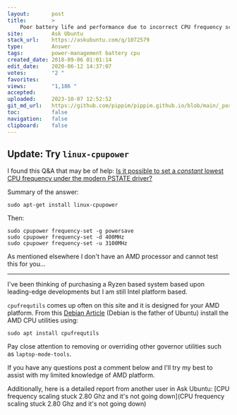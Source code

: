 ```yaml
---
layout:       post
title:        >
    Poor battery life and performance due to incorrect CPU frequency scaling
site:         Ask Ubuntu
stack_url:    https://askubuntu.com/q/1072579
type:         Answer
tags:         power-management battery cpu
created_date: 2018-09-06 01:01:14
edit_date:    2020-06-12 14:37:07
votes:        "2 "
favorites:    
views:        "1,186 "
accepted:     
uploaded:     2023-10-07 12:52:52
git_md_url:   https://github.com/pippim/pippim.github.io/blob/main/_posts/2018/2018-09-06-Poor-battery-life-and-performance-due-to-incorrect-CPU-frequency-scaling.md
toc:          false
navigation:   false
clipboard:    false
---
```


## Update: Try `linux-cpupower`

I found this Q&A that may be of help: [Is it possible to set a *constant* lowest CPU frequency under the modern PSTATE driver?][1]

Summary of the answer:

``` 
sudo apt-get install linux-cpupower
```

Then:

``` 
sudo cpupower frequency-set -g powersave
sudo cpupower frequency-set -d 400MHz
sudo cpupower frequency-set -u 3100MHz
```

As mentioned elsewhere I don't have an AMD processor and cannot test this for you...

----------


I've been thinking of purchasing a Ryzen based system based upon leading-edge developments but I am still Intel platform based.

`cpufrequtils` comes up often on this site and it is designed for your AMD platform. From this [Debian Article][2] (Debian is the father of Ubuntu) install the AMD CPU utilities using:

``` 
sudo apt install cpufrequtils
```

Pay close attention to removing or overriding other governor utilities such as `laptop-mode-tools`.

If you have any questions post a comment below and I'll try my best to assist with my limited knowledge of AMD platform.

Additionally, here is a detailed report from another user in Ask Ubuntu: [CPU frequency scaling stuck 2.80 Ghz and it&#39;s not going down](CPU frequency scaling stuck 2.80 Ghz and it&#39;s not going down)


  [1]: https://unix.stackexchange.com/questions/424602/is-it-possible-to-set-a-constant-lowest-cpu-frequency-under-the-modern-pstate
  [2]: https://wiki.debian.org/HowTo/CpuFrequencyScaling

